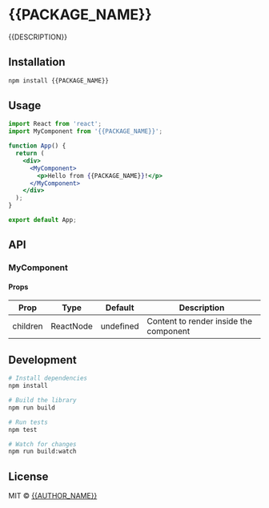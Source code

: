# {{PACKAGE_NAME}}

{{DESCRIPTION}}

## Installation

```bash
npm install {{PACKAGE_NAME}}
```

## Usage

```jsx
import React from 'react';
import MyComponent from '{{PACKAGE_NAME}}';

function App() {
  return (
    <div>
      <MyComponent>
        <p>Hello from {{PACKAGE_NAME}}!</p>
      </MyComponent>
    </div>
  );
}

export default App;
```

## API

### MyComponent

#### Props

| Prop | Type | Default | Description |
|------|------|---------|-------------|
| children | ReactNode | undefined | Content to render inside the component |

## Development

```bash
# Install dependencies
npm install

# Build the library
npm run build

# Run tests
npm test

# Watch for changes
npm run build:watch
```

## License

MIT © [{{AUTHOR_NAME}}]({{AUTHOR_URL}})